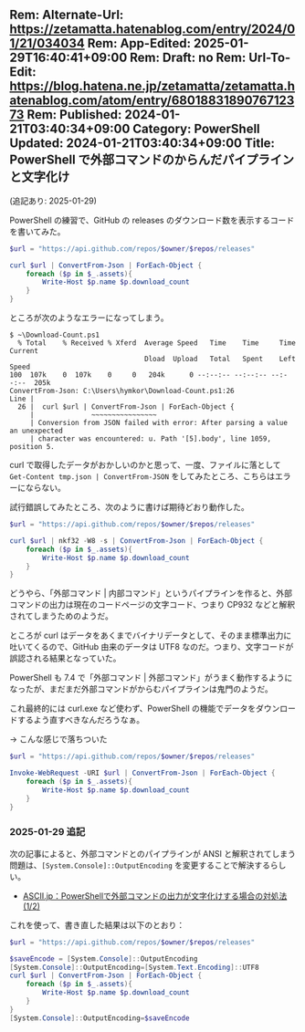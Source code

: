 Rem: Alternate-Url: https://zetamatta.hatenablog.com/entry/2024/01/21/034034
Rem: App-Edited: 2025-01-29T16:40:41+09:00
Rem: Draft: no
Rem: Url-To-Edit: https://blog.hatena.ne.jp/zetamatta/zetamatta.hatenablog.com/atom/entry/6801883189076712373
Rem: Published: 2024-01-21T03:40:34+09:00
Category: PowerShell
Updated: 2024-01-21T03:40:34+09:00
Title: PowerShell で外部コマンドのからんだパイプラインと文字化け
---
(追記あり: 2025-01-29)

PowerShell の練習で、GitHub の releases のダウンロード数を表示するコードを書いてみた。

```ps1
$url = "https://api.github.com/repos/$owner/$repos/releases"

curl $url | ConvertFrom-Json | ForEach-Object {
    foreach ($p in $_.assets){
        Write-Host $p.name $p.download_count
    }
}
```

ところが次のようなエラーになってしまう。

```
$ ~\Download-Count.ps1
  % Total    % Received % Xferd  Average Speed   Time    Time     Time  Current
                                 Dload  Upload   Total   Spent    Left  Speed
100  107k    0  107k    0     0   204k      0 --:--:-- --:--:-- --:--:--  205k
ConvertFrom-Json: C:\Users\hymkor\Download-Count.ps1:26
Line |
  26 |  curl $url | ConvertFrom-Json | ForEach-Object {
     |              ~~~~~~~~~~~~~~~~
     | Conversion from JSON failed with error: After parsing a value an unexpected
     | character was encountered: u. Path '[5].body', line 1059, position 5.
```

curl で取得したデータがおかしいのかと思って、一度、ファイルに落として `Get-Content tmp.json | ConvertFrom-JSON` をしてみたところ、こちらはエラーにならない。

試行錯誤してみたところ、次のように書けば期待どおり動作した。

```ps1
$url = "https://api.github.com/repos/$owner/$repos/releases"

curl $url | nkf32 -W8 -s | ConvertFrom-Json | ForEach-Object {
    foreach ($p in $_.assets){
        Write-Host $p.name $p.download_count
    }
}
```

どうやら、「外部コマンド | 内部コマンド」というパイプラインを作ると、外部コマンドの出力は現在のコードページの文字コード、つまり CP932 などと解釈されてしまうためのようだ。

ところが curl はデータをあくまでバイナリデータとして、そのまま標準出力に吐いてくるので、GitHub 由来のデータは UTF8 なのだ。つまり、文字コードが誤認される結果となっていた。

PowerShell も 7.4 で「外部コマンド | 外部コマンド」がうまく動作するようになったが、まだまだ外部コマンドがからむパイプラインは鬼門のようだ。

これ最終的には curl.exe など使わず、PowerShell の機能でデータをダウンロードするよう直すべきなんだろうなぁ。

→ こんな感じで落ちついた

```ps1
$url = "https://api.github.com/repos/$owner/$repos/releases"

Invoke-WebRequest -URI $url | ConvertFrom-Json | ForEach-Object {
    foreach ($p in $_.assets){
        Write-Host $p.name $p.download_count
    }
}
```

### 2025-01-29 追記

次の記事によると、外部コマンドとのパイプラインが ANSI と解釈されてしまう問題は、`[System.Console]::OutputEncoding` を変更することで解決するらしい。

+ [ASCII.jp：PowerShellで外部コマンドの出力が文字化けする場合の対処法 (1/2)](https://ascii.jp/elem/000/004/140/4140455/)

これを使って、書き直した結果は以下のとおり：

```ps1
$url = "https://api.github.com/repos/$owner/$repos/releases"

$saveEncode = [System.Console]::OutputEncoding
[System.Console]::OutputEncoding=[System.Text.Encoding]::UTF8
curl $url | ConvertFrom-Json | ForEach-Object {
    foreach ($p in $_.assets){
        Write-Host $p.name $p.download_count
    }
}
[System.Console]::OutputEncoding=$saveEncode
```
